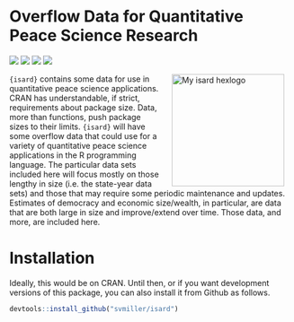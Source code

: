
# Overflow Data for Quantitative Peace Science Research

[![](https://www.r-pkg.org/badges/version/isard?color=2fa4e7)](https://cran.r-project.org/package=isard)
[![](http://cranlogs.r-pkg.org/badges/grand-total/isard?color=2fa4e7)](https://cran.r-project.org/package=isard)
[![](http://cranlogs.r-pkg.org/badges/last-month/isard?color=2fa4e7)](https://cran.r-project.org/package=isard)
[![](http://cranlogs.r-pkg.org/badges/last-week/isard?color=2fa4e7)](https://cran.r-project.org/package=isard)

<img src="http://svmiller.com/images/isard-hexlogo.png" alt="My isard hexlogo" align="right" width="200" style="padding: 0 15px; float: right;"/>

`{isard}` contains some data for use in quantitative peace science
applications. CRAN has understandable, if strict, requirements about
package size. Data, more than functions, push package sizes to their
limits. `{isard}` will have some overflow data that could use for a
variety of quantitative peace science applications in the R programming
language. The particular data sets included here will focus mostly on
those lengthy in size (i.e. the state-year data sets) and those that may
require some periodic maintenance and updates. Estimates of democracy
and economic size/wealth, in particular, are data that are both large in
size and improve/extend over time. Those data, and more, are included
here.

# Installation

Ideally, this would be on CRAN. Until then, or if you want development
versions of this package, you can also install it from Github as
follows.

``` r
devtools::install_github("svmiller/isard")
```
